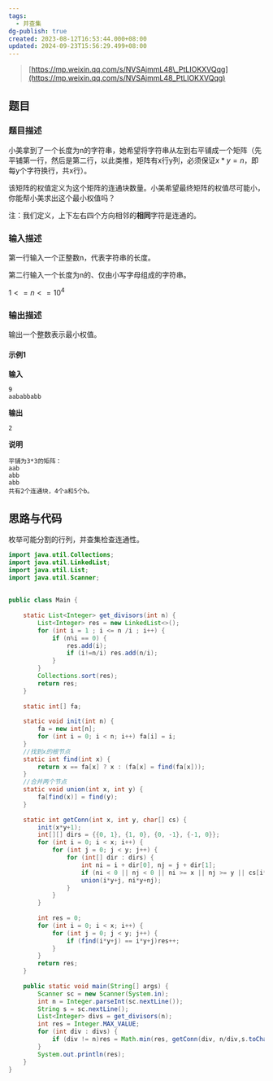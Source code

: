 ```yaml
---
tags:
  - 并查集
dg-publish: true
created: 2023-08-12T16:53:44.000+08:00
updated: 2024-09-23T15:56:29.499+08:00
---
```


> [https://mp.weixin.qq.com/s/NVSAjmmL48\_PtLIOKXVQqg](https://mp.weixin.qq.com/s/NVSAjmmL48_PtLIOKXVQqg)


## 题目
### 题目描述
小美拿到了一个长度为n的字符串，她希望将字符串从左到右平铺成一个矩阵（先平铺第一行，然后是第二行，以此类推，矩阵有x行y列，必须保证$x*y=n$，即每y个字符换行，共x行）。

该矩阵的权值定义为这个矩阵的连通块数量。小美希望最终矩阵的权值尽可能小，你能帮小美求出这个最小权值吗？

注：我们定义，上下左右四个方向相邻的**相同**字符是连通的。

### **输入描述**

第一行输入一个正整数n，代表字符串的长度。

第二行输入一个长度为n的、仅由小写字母组成的字符串。

$1<=n<=10^4$

### **输出描述**

输出一个整数表示最小权值。

#### **示例1**

**输入**
```
9 
aababbabb
```

**输出**
```
2 
```

**说明**
```
平铺为3*3的矩阵：
aab
abb
abb
共有2个连通块，4个a和5个b。 
```
  
## **思路与代码**

枚举可能分割的行列，并查集检查连通性。
```java
import java.util.Collections;  
import java.util.LinkedList;  
import java.util.List;  
import java.util.Scanner;  
  
  
public class Main {  
  
    static List<Integer> get_divisors(int n) {  
        List<Integer> res = new LinkedList<>();  
        for (int i = 1 ; i <= n /i ; i++) {  
            if (n%i == 0) {  
                res.add(i);  
                if (i!=n/i) res.add(n/i);  
            }  
        }  
        Collections.sort(res);  
        return res;  
    }  
  
    static int[] fa;  
  
    static void init(int n) {  
        fa = new int[n];  
        for (int i = 0; i < n; i++) fa[i] = i;  
    }  
    //找到x的根节点  
    static int find(int x) {  
        return x == fa[x] ? x : (fa[x] = find(fa[x]));  
    }  
    //合并两个节点  
    static void union(int x, int y) {  
        fa[find(x)] = find(y);  
    }  
  
    static int getConn(int x, int y, char[] cs) {  
        init(x*y+1);  
        int[][] dirs = {{0, 1}, {1, 0}, {0, -1}, {-1, 0}};  
        for (int i = 0; i < x; i++) {  
            for (int j = 0; j < y; j++) {  
                for (int[] dir : dirs) {  
                    int ni = i + dir[0], nj = j + dir[1];  
                    if (ni < 0 || nj < 0 || ni >= x || nj >= y || cs[i*y+j] != cs[ni*y + nj])continue;  
                    union(i*y+j, ni*y+nj);  
                }  
            }  
        }  
  
        int res = 0;  
        for (int i = 0; i < x; i++) {  
            for (int j = 0; j < y; j++) {  
                if (find(i*y+j) == i*y+j)res++;  
            }  
        }  
        return res;  
    }  
  
    public static void main(String[] args) {  
        Scanner sc = new Scanner(System.in);  
        int n = Integer.parseInt(sc.nextLine());  
        String s = sc.nextLine();  
        List<Integer> divs = get_divisors(n);  
        int res = Integer.MAX_VALUE;  
        for (int div : divs) {  
            if (div != n)res = Math.min(res, getConn(div, n/div,s.toCharArray()));  
        }  
        System.out.println(res);  
    }  
}
```